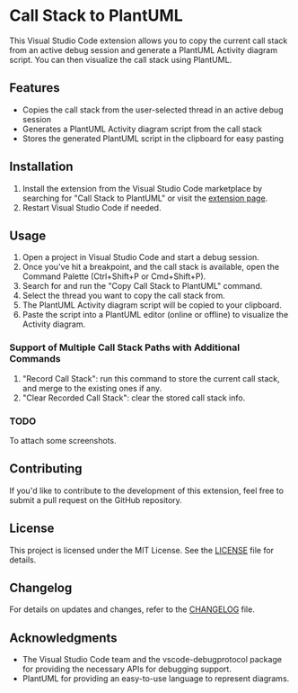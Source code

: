 # Call Stack to PlantUML

This Visual Studio Code extension allows you to copy the current call stack from an active debug session and generate a PlantUML Activity diagram script. You can then visualize the call stack using PlantUML.

## Features

- Copies the call stack from the user-selected thread in an active debug session
- Generates a PlantUML Activity diagram script from the call stack
- Stores the generated PlantUML script in the clipboard for easy pasting

## Installation

1. Install the extension from the Visual Studio Code marketplace by searching for "Call Stack to PlantUML" or visit the [extension page](https://marketplace.visualstudio.com/items?itemName=your-publisher-name.call-stack-to-plantuml).
2. Restart Visual Studio Code if needed.

## Usage

1. Open a project in Visual Studio Code and start a debug session.
2. Once you've hit a breakpoint, and the call stack is available, open the Command Palette (Ctrl+Shift+P or Cmd+Shift+P).
3. Search for and run the "Copy Call Stack to PlantUML" command.
4. Select the thread you want to copy the call stack from.
5. The PlantUML Activity diagram script will be copied to your clipboard.
6. Paste the script into a PlantUML editor (online or offline) to visualize the Activity diagram.

### Support of Multiple Call Stack Paths with Additional Commands

1. "Record Call Stack": run this command to store the current call stack, and merge to the existing ones if any.
2. "Clear Recorded Call Stack": clear the stored call stack info.

### TODO 

To attach some screenshots.

## Contributing

If you'd like to contribute to the development of this extension, feel free to submit a pull request on the GitHub repository.

## License

This project is licensed under the MIT License. See the [LICENSE](LICENSE) file for details.

## Changelog

For details on updates and changes, refer to the [CHANGELOG](CHANGELOG.md) file.

## Acknowledgments

- The Visual Studio Code team and the vscode-debugprotocol package for providing the necessary APIs for debugging support.
- PlantUML for providing an easy-to-use language to represent diagrams.